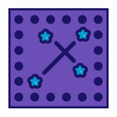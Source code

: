 <img src='https://raw.githubusercontent.com/MumukiProject/mumuki-guia-puzzle-rompecabezas-kinder/master/assets/cruz_base-01_1598908530113.png'>